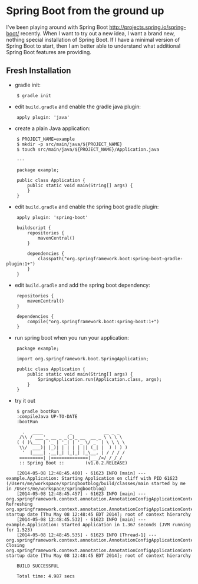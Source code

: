 # Spring Boot from the ground up

I've been playing around with Spring Boot <http://projects.spring.io/spring-boot/> recently.  When I want to try out a new idea, I want a brand new, nothing special installation of Spring Boot.  If I have a minimal version of Spring Boot to start, then I am better able to understand what additional Spring Boot features are providing.

## Fresh Installation

- gradle init:

```
	$ gradle init
```

- edit `build.gradle` and enable the gradle java plugin:

```
	apply plugin: 'java'
```

- create a plain Java application:

```
	$ PROJECT_NAME=example
	$ mkdir -p src/main/java/${PROJECT_NAME}
	$ touch src/main/java/${PROJECT_NAME}/Application.java

	---

	package example;

	public class Application {
	    public static void main(String[] args) {
	    }
	}

```

- edit `build.gradle` and enable the spring boot gradle plugin:

```
	apply plugin: 'spring-boot'

	buildscript {
	    repositories {
	        mavenCentral()
	    }

	    dependencies {
	        classpath("org.springframework.boot:spring-boot-gradle-plugin:1+")
	    }
	}
```

- edit `build.gradle` and add the spring boot dependency:

```
	repositories {
	    mavenCentral()
	}

	dependencies {
	    compile("org.springframework.boot:spring-boot:1+")
	}
```

- run spring boot when you run your application:


```
	package example;

	import org.springframework.boot.SpringApplication;

	public class Application {
	    public static void main(String[] args) {
	        SpringApplication.run(Application.class, args);
	    }
	}
```

- try it out

```
	$ gradle bootRun
	:compileJava UP-TO-DATE
	:bootRun

	  .   ____          _            __ _ _
	 /\\ / ___'_ __ _ _(_)_ __  __ _ \ \ \ \
	( ( )\___ | '_ | '_| | '_ \/ _` | \ \ \ \
	 \\/  ___)| |_)| | | | | || (_| |  ) ) ) )
	  '  |____| .__|_| |_|_| |_\__, | / / / /
	 =========|_|==============|___/=/_/_/_/
	 :: Spring Boot ::        (v1.0.2.RELEASE)

	[2014-05-08 12:48:45.400] - 61623 INFO [main] --- example.Application: Starting Application on cliff with PID 61623 (/Users/me/workspace/springbootblog/build/classes/main started by me in /Users/me/workspace/springbootblog)
	[2014-05-08 12:48:45.457] - 61623 INFO [main] --- org.springframework.context.annotation.AnnotationConfigApplicationContext: Refreshing org.springframework.context.annotation.AnnotationConfigApplicationContext@ed952d1: startup date [Thu May 08 12:48:45 EDT 2014]; root of context hierarchy
	[2014-05-08 12:48:45.532] - 61623 INFO [main] --- example.Application: Started Application in 1.367 seconds (JVM running for 1.523)
	[2014-05-08 12:48:45.535] - 61623 INFO [Thread-1] --- org.springframework.context.annotation.AnnotationConfigApplicationContext: Closing org.springframework.context.annotation.AnnotationConfigApplicationContext@ed952d1: startup date [Thu May 08 12:48:45 EDT 2014]; root of context hierarchy

	BUILD SUCCESSFUL

	Total time: 4.987 secs
```
